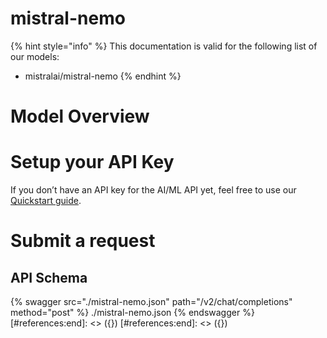 [#references:start]: <> ({ "template": "openapi" })
[#references:start]: <> ({ "template": "openapi" })
# mistral-nemo

{% hint style="info" %}
This documentation is valid for the following list of our models:
* mistralai/mistral-nemo
{% endhint %}

# Model Overview


# Setup your API Key
If you don’t have an API key for the AI/ML API yet, feel free to use our [Quickstart guide](https://docs.aimlapi.com/quickstart/setting-up).

# Submit a request
## API Schema
{% swagger src="./mistral-nemo.json" path="/v2/chat/completions" method="post" %}
./mistral-nemo.json
{% endswagger %}
[#references:end]: <> ({})
[#references:end]: <> ({})